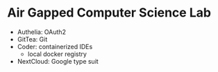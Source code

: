 # Air Gapped Computer Science Lab

- Authelia: OAuth2
- GitTea: Git
- Coder: containerized IDEs
  - local docker registry
- NextCloud: Google type suit
